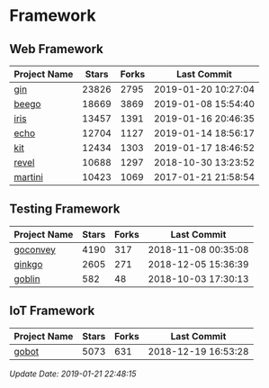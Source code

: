 # Framework

## Web Framework

| Project Name | Stars | Forks | Last Commit |
| ------------ | ----- | ----- | ----------- |
| [gin](https://github.com/gin-gonic/gin) | 23826 | 2795 | 2019-01-20 10:27:04 |
| [beego](https://github.com/astaxie/beego) | 18669 | 3869 | 2019-01-08 15:54:40 |
| [iris](https://github.com/kataras/iris) | 13457 | 1391 | 2019-01-16 20:46:35 |
| [echo](https://github.com/labstack/echo) | 12704 | 1127 | 2019-01-14 18:56:17 |
| [kit](https://github.com/go-kit/kit) | 12434 | 1303 | 2019-01-17 18:46:52 |
| [revel](https://github.com/revel/revel) | 10688 | 1297 | 2018-10-30 13:23:52 |
| [martini](https://github.com/go-martini/martini) | 10423 | 1069 | 2017-01-21 21:58:54 |

## Testing Framework

| Project Name | Stars | Forks | Last Commit |
| ------------ | ----- | ----- | ----------- |
| [goconvey](https://github.com/smartystreets/goconvey) | 4190 | 317 | 2018-11-08 00:35:08 |
| [ginkgo](https://github.com/onsi/ginkgo) | 2605 | 271 | 2018-12-05 15:36:39 |
| [goblin](https://github.com/franela/goblin) | 582 | 48 | 2018-10-03 17:30:13 |

## IoT Framework

| Project Name | Stars | Forks | Last Commit |
| ------------ | ----- | ----- | ----------- |
| [gobot](https://github.com/hybridgroup/gobot) | 5073 | 631 | 2018-12-19 16:53:28 |

*Update Date: 2019-01-21 22:48:15*